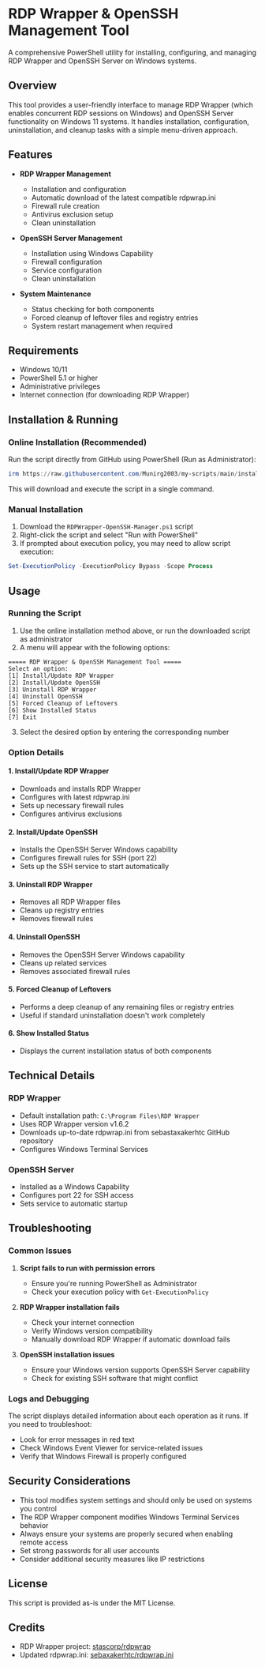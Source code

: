 # RDP Wrapper & OpenSSH Management Tool

A comprehensive PowerShell utility for installing, configuring, and managing RDP Wrapper and OpenSSH Server on Windows systems.

## Overview

This tool provides a user-friendly interface to manage RDP Wrapper (which enables concurrent RDP sessions on Windows) and OpenSSH Server functionality on Windows 11 systems. It handles installation, configuration, uninstallation, and cleanup tasks with a simple menu-driven approach.

## Features

- **RDP Wrapper Management**
  - Installation and configuration
  - Automatic download of the latest compatible rdpwrap.ini
  - Firewall rule creation
  - Antivirus exclusion setup
  - Clean uninstallation

- **OpenSSH Server Management**
  - Installation using Windows Capability
  - Firewall configuration
  - Service configuration
  - Clean uninstallation

- **System Maintenance**
  - Status checking for both components
  - Forced cleanup of leftover files and registry entries
  - System restart management when required

## Requirements

- Windows 10/11
- PowerShell 5.1 or higher
- Administrative privileges
- Internet connection (for downloading RDP Wrapper)

## Installation & Running

### Online Installation (Recommended)

Run the script directly from GitHub using PowerShell (Run as Administrator):

```powershell
irm https://raw.githubusercontent.com/Munirg2003/my-scripts/main/install.ps1 | iex
```

This will download and execute the script in a single command.

### Manual Installation

1. Download the `RDPWrapper-OpenSSH-Manager.ps1` script
2. Right-click the script and select "Run with PowerShell"
3. If prompted about execution policy, you may need to allow script execution:

```powershell
Set-ExecutionPolicy -ExecutionPolicy Bypass -Scope Process
```

## Usage

### Running the Script

1. Use the online installation method above, or run the downloaded script as administrator
2. A menu will appear with the following options:

```
===== RDP Wrapper & OpenSSH Management Tool =====
Select an option:
[1] Install/Update RDP Wrapper
[2] Install/Update OpenSSH
[3] Uninstall RDP Wrapper
[4] Uninstall OpenSSH
[5] Forced Cleanup of Leftovers
[6] Show Installed Status
[7] Exit
```

3. Select the desired option by entering the corresponding number

### Option Details

#### 1. Install/Update RDP Wrapper
- Downloads and installs RDP Wrapper
- Configures with latest rdpwrap.ini
- Sets up necessary firewall rules
- Configures antivirus exclusions

#### 2. Install/Update OpenSSH
- Installs the OpenSSH Server Windows capability
- Configures firewall rules for SSH (port 22)
- Sets up the SSH service to start automatically

#### 3. Uninstall RDP Wrapper
- Removes all RDP Wrapper files
- Cleans up registry entries
- Removes firewall rules

#### 4. Uninstall OpenSSH
- Removes the OpenSSH Server Windows capability
- Cleans up related services
- Removes associated firewall rules

#### 5. Forced Cleanup of Leftovers
- Performs a deep cleanup of any remaining files or registry entries
- Useful if standard uninstallation doesn't work completely

#### 6. Show Installed Status
- Displays the current installation status of both components

## Technical Details

### RDP Wrapper
- Default installation path: `C:\Program Files\RDP Wrapper`
- Uses RDP Wrapper version v1.6.2
- Downloads up-to-date rdpwrap.ini from sebastaxakerhtc GitHub repository
- Configures Windows Terminal Services

### OpenSSH Server
- Installed as a Windows Capability
- Configures port 22 for SSH access
- Sets service to automatic startup

## Troubleshooting

### Common Issues

1. **Script fails to run with permission errors**
   - Ensure you're running PowerShell as Administrator
   - Check your execution policy with `Get-ExecutionPolicy`

2. **RDP Wrapper installation fails**
   - Check your internet connection
   - Verify Windows version compatibility
   - Manually download RDP Wrapper if automatic download fails

3. **OpenSSH installation issues**
   - Ensure your Windows version supports OpenSSH Server capability
   - Check for existing SSH software that might conflict

### Logs and Debugging

The script displays detailed information about each operation as it runs. If you need to troubleshoot:
- Look for error messages in red text
- Check Windows Event Viewer for service-related issues
- Verify that Windows Firewall is properly configured

## Security Considerations

- This tool modifies system settings and should only be used on systems you control
- The RDP Wrapper component modifies Windows Terminal Services behavior
- Always ensure your systems are properly secured when enabling remote access
- Set strong passwords for all user accounts
- Consider additional security measures like IP restrictions

## License

This script is provided as-is under the MIT License.

## Credits

- RDP Wrapper project: [stascorp/rdpwrap](https://github.com/stascorp/rdpwrap)
- Updated rdpwrap.ini: [sebaxakerhtc/rdpwrap.ini](https://github.com/sebaxakerhtc/rdpwrap.ini)

